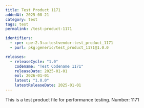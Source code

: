 ```yaml
---
title: Test Product 1171
addedAt: 2025-08-21
category: test
tags: test
permalink: /test-product-1171

identifiers:
  - cpe: cpe:2.3:a:testvendor:test_product_1171
  - purl: pkg:generic/test_product_1171@1.0.0

releases:
  - releaseCycle: "1.0"
    codename: "Test Codename 1171"
    releaseDate: 2025-01-01
    eol: 2026-01-01
    latest: "1.0.0"
    latestReleaseDate: 2025-01-01
---
```


This is a test product file for performance testing. Number: 1171
